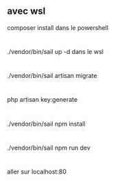 ## avec wsl 
composer install dans le powershell
#
./vendor/bin/sail up -d dans le wsl
#
./vendor/bin/sail artisan migrate
#
php artisan key:generate
#
./vendor/bin/sail npm install
#
./vendor/bin/sail npm run dev
#
aller sur localhost:80

